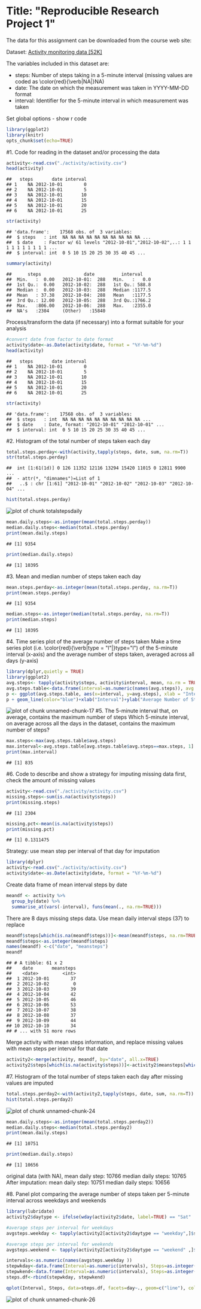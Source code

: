 
Title: "Reproducible Research Project 1"
==========================================
The data for this assignment can be downloaded from the course web site:

Dataset: [Activity monitoring data [52K]](https://d396qusza40orc.cloudfront.net/repdata%2Fdata%2Factivity.zip)

The variables included in this dataset are:

* steps: Number of steps taking in a 5-minute interval (missing values are coded as \color{red}{\verb|NA|}NA)
* date: The date on which the measurement was taken in YYYY-MM-DD format
* interval: Identifier for the 5-minute interval in which measurement was taken

Set global options - show r code 

```r
library(ggplot2)
library(knitr)
opts_chunk$set(echo=TRUE)
```

#1. Code for reading in the dataset and/or processing the data

```r
activity<-read.csv("./activity/activity.csv")
head(activity)
```

```
##   steps       date interval
## 1    NA 2012-10-01        0
## 2    NA 2012-10-01        5
## 3    NA 2012-10-01       10
## 4    NA 2012-10-01       15
## 5    NA 2012-10-01       20
## 6    NA 2012-10-01       25
```

```r
str(activity)
```

```
## 'data.frame':	17568 obs. of  3 variables:
##  $ steps   : int  NA NA NA NA NA NA NA NA NA NA ...
##  $ date    : Factor w/ 61 levels "2012-10-01","2012-10-02",..: 1 1 1 1 1 1 1 1 1 1 ...
##  $ interval: int  0 5 10 15 20 25 30 35 40 45 ...
```

```r
summary(activity)
```

```
##      steps                date          interval     
##  Min.   :  0.00   2012-10-01:  288   Min.   :   0.0  
##  1st Qu.:  0.00   2012-10-02:  288   1st Qu.: 588.8  
##  Median :  0.00   2012-10-03:  288   Median :1177.5  
##  Mean   : 37.38   2012-10-04:  288   Mean   :1177.5  
##  3rd Qu.: 12.00   2012-10-05:  288   3rd Qu.:1766.2  
##  Max.   :806.00   2012-10-06:  288   Max.   :2355.0  
##  NA's   :2304     (Other)   :15840
```
Process/transform the data (if necessary) into a format suitable for your analysis

```r
#convert date from factor to date format
activity$date<-as.Date(activity$date, format = "%Y-%m-%d")
head(activity)
```

```
##   steps       date interval
## 1    NA 2012-10-01        0
## 2    NA 2012-10-01        5
## 3    NA 2012-10-01       10
## 4    NA 2012-10-01       15
## 5    NA 2012-10-01       20
## 6    NA 2012-10-01       25
```

```r
str(activity)
```

```
## 'data.frame':	17568 obs. of  3 variables:
##  $ steps   : int  NA NA NA NA NA NA NA NA NA NA ...
##  $ date    : Date, format: "2012-10-01" "2012-10-01" ...
##  $ interval: int  0 5 10 15 20 25 30 35 40 45 ...
```
#2. Histogram of the total number of steps taken each day

```r
total.steps.perday<-with(activity,tapply(steps, date, sum, na.rm=T))
str(total.steps.perday)
```

```
##  int [1:61(1d)] 0 126 11352 12116 13294 15420 11015 0 12811 9900 ...
##  - attr(*, "dimnames")=List of 1
##   ..$ : chr [1:61] "2012-10-01" "2012-10-02" "2012-10-03" "2012-10-04" ...
```

```r
hist(total.steps.perday)
```

![plot of chunk totalstepsdaily](figure/totalstepsdaily-1.png)

```r
mean.daily.steps<-as.integer(mean(total.steps.perday))
median.daily.steps<-median(total.steps.perday)
print(mean.daily.steps)
```

```
## [1] 9354
```

```r
print(median.daily.steps)
```

```
## [1] 10395
```
#3. Mean and median number of steps taken each day

```r
mean.steps.perday<-as.integer(mean(total.steps.perday, na.rm=T))
print(mean.steps.perday)
```

```
## [1] 9354
```

```r
median.steps<-as.integer(median(total.steps.perday, na.rm=T))
print(median.steps)
```

```
## [1] 10395
```
#4. Time series plot of the average number of steps taken
Make a time series plot (i.e. \color{red}{\verb|type = "l"|}type="l") of the 5-minute interval (x-axis) and the average number of steps taken, averaged across all days (y-axis)

```r
library(dplyr,quietly = TRUE)
library(ggplot2)
avg.steps<- tapply(activity$steps, activity$interval, mean, na.rm = TRUE)
avg.steps.table<-data.frame(interval=as.numeric(names(avg.steps)), avg.steps=as.integer(avg.steps))
p <- ggplot(avg.steps.table, aes(x=interval, y=avg.steps), xlab = "Interval", ylab="Average Number of Steps")
p + geom_line(color="blue")+xlab("Interval")+ylab("Average Number of Steps")+ggtitle("Average Steps Per Interval")
```

![plot of chunk unnamed-chunk-17](figure/unnamed-chunk-17-1.png)
#5. The 5-minute interval that, on average, contains the maximum number of steps
Which 5-minute interval, on average across all the days in the dataset, contains the maximum number of steps?

```r
max.steps<-max(avg.steps.table$avg.steps)
max.interval<-avg.steps.table[avg.steps.table$avg.steps==max.steps, 1]
print(max.interval)
```

```
## [1] 835
```
#6. Code to describe and show a strategy for imputing missing data
first, check the amount of missing values

```r
activity<-read.csv("./activity/activity.csv")
missing.steps<-sum(is.na(activity$steps))
print(missing.steps)
```

```
## [1] 2304
```

```r
missing.pct<-mean(is.na(activity$steps))
print(missing.pct)
```

```
## [1] 0.1311475
```
Strategy: use mean step per interval of that day for imputation

```r
library(dplyr)
activity<-read.csv("./activity/activity.csv")
activity$date<-as.Date(activity$date, format = "%Y-%m-%d")
```

Create data frame of mean interval steps by date

```r
meandf <- activity %>%
  group_by(date) %>%
  summarise_at(vars(-interval), funs(mean(., na.rm=TRUE)))
```

There are 8 days missing steps data. Use mean daily interval steps (37) to replace

```r
meandf$steps[which(is.na(meandf$steps))]<-mean(meandf$steps, na.rm=TRUE)
meandf$steps<-as.integer(meandf$steps)
names(meandf) <-c("date", "meansteps")
meandf
```

```
## # A tibble: 61 x 2
##    date       meansteps
##    <date>         <int>
##  1 2012-10-01        37
##  2 2012-10-02         0
##  3 2012-10-03        39
##  4 2012-10-04        42
##  5 2012-10-05        46
##  6 2012-10-06        53
##  7 2012-10-07        38
##  8 2012-10-08        37
##  9 2012-10-09        44
## 10 2012-10-10        34
## # ... with 51 more rows
```

Merge activity with mean steps information, and replace missing values with mean steps per interval for that date

```r
activity2<-merge(activity, meandf, by="date", all.x=TRUE)
activity2$steps[which(is.na(activity$steps))]<-activity2$meansteps[which(is.na(activity$steps))]
```
#7. Histogram of the total number of steps taken each day after missing values are imputed

```r
total.steps.perday2<-with(activity2,tapply(steps, date, sum, na.rm=T))
hist(total.steps.perday2)
```

![plot of chunk unnamed-chunk-24](figure/unnamed-chunk-24-1.png)

```r
mean.daily.steps<-as.integer(mean(total.steps.perday2))
median.daily.steps<-median(total.steps.perday2)
print(mean.daily.steps)
```

```
## [1] 10751
```

```r
print(median.daily.steps)
```

```
## [1] 10656
```

original data (with NA), mean daily step: 10766               median daily steps: 10765
After imputation:        mean daily step: 10751               median daily steps: 10656

#8. Panel plot comparing the average number of steps taken per 5-minute interval across weekdays and weekends

```r
library(lubridate)
activity2$daytype <- ifelse(wday(activity2$date, label=TRUE) == "Sat" | wday(activity2$date,label=TRUE) == "Sun", "weekend", "weekday")

#average steps per interval for weekdays
avgsteps.weekday <- tapply(activity2[activity2$daytype == "weekday",]$steps, activity2[activity2$daytype == "weekday" ,]$interval, mean, na.rm = TRUE)

#average steps per interval for weekends
avgsteps.weekend <- tapply(activity2[activity2$daytype == "weekend" ,]$steps, activity2[activity2$daytype == "weekend" ,]$interval, mean, na.rm = TRUE)

intervals<-as.numeric(names(avgsteps.weekday ))
stepwkday<-data.frame(Interval=as.numeric(intervals), Steps=as.integer(avgsteps.weekday), day=rep("weekday", length(intervals)))
stepwkend<-data.frame(Interval=as.numeric(intervals), Steps=as.integer(avgsteps.weekend), day=rep("weekend", length(intervals)))
steps.df<-rbind(stepwkday, stepwkend)

qplot(Interval, Steps, data=steps.df, facets=day~., geom=c("line"), color=day)
```

![plot of chunk unnamed-chunk-26](figure/unnamed-chunk-26-1.png)

